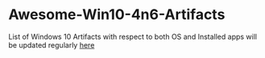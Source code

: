 # Awesome-Win10-4n6-Artifacts

List of Windows 10 Artifacts with respect to both OS and Installed apps will be updated regularly [here](https://docs.google.com/spreadsheets/d/1QZfx0S37x1v0Gg2rsqwTzpusK9cTVOm7hZP7BoxZPQE/)
